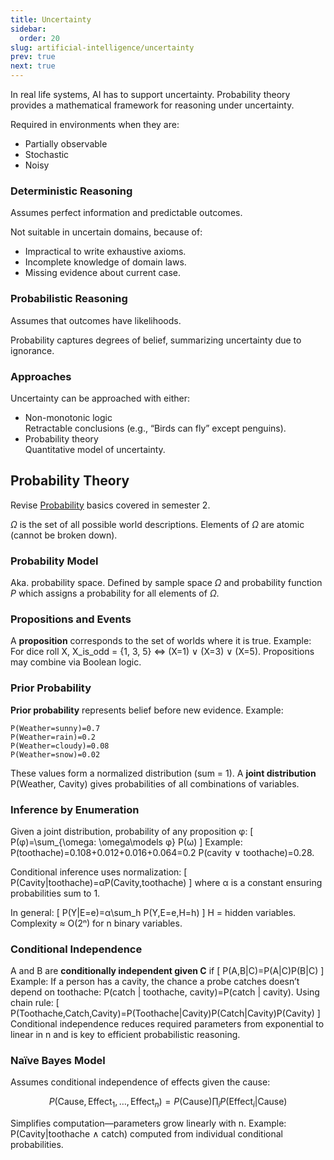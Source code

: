 ```yaml
---
title: Uncertainty
sidebar:
  order: 20
slug: artificial-intelligence/uncertainty
prev: true
next: true
---
```


In real life systems, AI has to support uncertainty. Probability theory provides a mathematical framework for reasoning under uncertainty.

Required in environments when they are:
- Partially observable
- Stochastic
- Noisy

### Deterministic Reasoning

Assumes perfect information and predictable outcomes.

Not suitable in uncertain domains, because of:
- Impractical to write exhaustive axioms.
- Incomplete knowledge of domain laws.
- Missing evidence about current case.

### Probabilistic Reasoning

Assumes that outcomes have likelihoods.

Probability captures degrees of belief, summarizing uncertainty due to ignorance.


### Approaches
Uncertainty can be approached with either:
- Non-monotonic logic   
  Retractable conclusions (e.g., “Birds can fly” except penguins).
- Probability theory   
  Quantitative model of uncertainty.

## Probability Theory

Revise [Probability](https://s2.sahithyan.dev/methods-of-mathematics/probability/introduction/) basics covered in semester 2.

$\Omega$ is the set of all possible world descriptions. Elements of $\Omega$ are atomic (cannot be broken down).

### Probability Model

Aka. probability space. Defined by sample space $\Omega$ and probability function $P$ which assigns a probability for all elements of $\Omega$.

### Propositions and Events

A **proposition** corresponds to the set of worlds where it is true.
Example:
For dice roll X,
X_is_odd = {1, 3, 5} ⇔ (X=1) ∨ (X=3) ∨ (X=5).
Propositions may combine via Boolean logic.

### Prior Probability

**Prior probability** represents belief before new evidence.
Example:

```
P(Weather=sunny)=0.7
P(Weather=rain)=0.2
P(Weather=cloudy)=0.08
P(Weather=snow)=0.02
```

These values form a normalized distribution (sum = 1).
A **joint distribution** P(Weather, Cavity) gives probabilities of all combinations of variables.

### Inference by Enumeration

Given a joint distribution, probability of any proposition φ:
[
P(φ)=\sum_{\omega: \omega\models φ} P(ω)
]
Example:
P(toothache)=0.108+0.012+0.016+0.064=0.2
P(cavity ∨ toothache)=0.28.

Conditional inference uses normalization:
[
P(Cavity|toothache)=αP(Cavity,toothache)
]
where α is a constant ensuring probabilities sum to 1.

In general:
[
P(Y|E=e)=α\sum_h P(Y,E=e,H=h)
]
H = hidden variables. Complexity ≈ O(2ⁿ) for n binary variables.

### Conditional Independence

A and B are **conditionally independent given C** if
[
P(A,B|C)=P(A|C)P(B|C)
]
Example:
If a person has a cavity, the chance a probe catches doesn’t depend on toothache:
P(catch | toothache, cavity)=P(catch | cavity).
Using chain rule:
[
P(Toothache,Catch,Cavity)=P(Toothache|Cavity)P(Catch|Cavity)P(Cavity)
]
Conditional independence reduces required parameters from exponential to linear in n and is key to efficient probabilistic reasoning.

### Naïve Bayes Model

Assumes conditional independence of effects given the cause:

```math
P(\text{Cause},\text{Effect}_1,…,\text{Effect}_n)=P(\text{Cause})\prod_i P\left(\text{Effect}_i|\text{Cause}\right)
```

Simplifies computation—parameters grow linearly with n.
Example: P(Cavity|toothache ∧ catch) computed from individual conditional probabilities.
